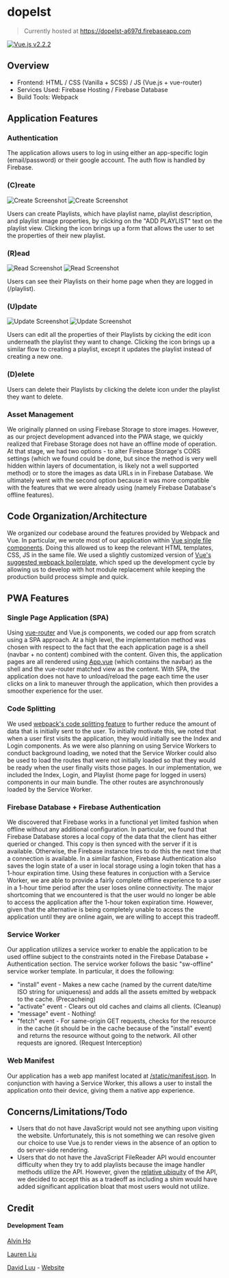 # dopelst

> Currently hosted at https://dopelst-a697d.firebaseapp.com

[![Vue.js v2.2.2](https://img.shields.io/badge/Vue.js-2.2.2-brightgreen.svg?style=flat-square)](https://vuejs.org/)


## Overview

- Frontend: HTML / CSS (Vanilla + SCSS) / JS (Vue.js + vue-router)
- Services Used: Firebase Hosting / Firebase Database
- Build Tools: Webpack


## Application Features

### Authentication

The application allows users to log in using either an app-specific login (email/password) or their google account. The auth flow is handled by Firebase.

### (C)reate

![Create Screenshot](/readme-images/create-playlist.png?raw=true "Create Screenshot") ![Create Screenshot](/readme-images/create-song.png?raw=true "Create Screenshot")

Users can create Playlists, which have playlist name, playlist description, and playlist image properties, by clicking on the "ADD PLAYLIST" text on the playlist view. Clicking the icon brings up a form that allows the user to set the properties of their new playlist.

### (R)ead

![Read Screenshot](/readme-images/read-playlist.png?raw=true "Read Screenshot") ![Read Screenshot](/readme-images/read-song.png?raw=true "Read Screenshot")

Users can see their Playlists on their home page when they are logged in (/playlist).

### (U)pdate

![Update Screenshot](/readme-images/update-playlist.png?raw=true "Update Screenshot") ![Update Screenshot](/readme-images/update-song.png?raw=true "Update Screenshot")

Users can edit all the properties of their Playlists by cicking the edit icon underneath the playlist they want to change. Clicking the icon brings up a similar flow to creating a playlist, except it updates the playlist instead of creating a new one.

### (D)elete

Users can delete their Playlists by clicking the delete icon under the playlist they want to delete.

### Asset Management

We originally planned on using Firebase Storage to store images. However, as our project development advanced into the PWA stage, we quickly realized that Firebase Storage does not have an offline mode of operation. At that stage, we had two options - to alter Firebase Storage's CORS settings (which we found could be done, but since the method is very well hidden within layers of documentation, is likely not a well supported method) or to store the images as data URLs in in Firebase Database. We ultimately went with the second option because it was more compatible with the features that we were already using (namely Firebase Database's offline features).


## Code Organization/Architecture

We organized our codebase around the features provided by Webpack and Vue. In particular, we wrote most of our application within [Vue single file components](https://vuejs.org/v2/guide/single-file-components.html). Doing this allowed us to keep the relevant HTML templates, CSS, JS in the same file. We used a slightly customized version of [Vue's suggested webpack boilerplate](https://github.com/vuejs-templates/webpack), which sped up the development cycle by allowing us to develop with hot module replacement while keeping the production build process simple and quick.

## PWA Features

### Single Page Application (SPA)

Using [vue-router](https://github.com/vuejs/vue-router) and Vue.js components, we coded our app from scratch using a SPA approach. At a high level, the implementation method was chosen with respect to the fact that the each application page is a shell (navbar + no content) combined with the content. Given this, the application pages are all rendered using [App.vue](https://github.com/alvinyongho/dopelst/blob/master/dev/src/App.vue) (which contains the navbar) as the shell and the vue-router matched view as the content. With SPA, the application does not have to unload/reload the page each time the user clicks on a link to maneuver through the application, which then provides a smoother experience for the user.

### Code Splitting

We used [webpack's code splitting feature](https://webpack.github.io/docs/code-splitting.html) to further reduce the amount of data that is initially sent to the user. To initially motivate this, we noted that when a user first visits the application, they would initially see the Index and Login components. As we were also planning on using Service Workers to conduct background loading, we noted that the Service Worker could also be used to load the routes that were not initially loaded so that they would be ready when the user finally visits those pages. In our implementation, we included the Index, Login, and Playlist (home page for logged in users) components in our main bundle. The other routes are asynchronously loaded by the Service Worker.

### Firebase Database + Firebase Authentication

We discovered that Firebase works in a functional yet limited fashion when offline without any additional configuration. In particular, we found that Firebase Database stores a local copy of the data that the client has either queried or changed. This copy is then synced with the server if it is available. Otherwise, the Firebase instance tries to do this the next time that a connection is available. In a similar fashion, Firebase Authentication also saves the login state of a user in local storage using a login token that has a 1-hour expiration time. Using these features in conjuction with a Service Worker, we are able to provide a fairly complete offline experience to a user in a 1-hour time period after the user loses online connectivity. The major shortcoming that we encountered is that the user would no longer be able to access the application after the 1-hour token expiration time. However, given that the alternative is being completely unable to access the application until they are online again, we are willing to accept this tradeoff.

### Service Worker

Our application utilizes a service worker to enable the application to be used offline subject to the constraints noted in the Firebase Database + Authentication section. The service worker follows the basic "sw-offline" service worker template. In particular, it does the following:

- "install" event - Makes a new cache (named by the current date/time ISO string for uniqueness) and adds all the assets emitted by webpack to the cache. (Precacheing)
- "activate" event - Clears out old caches and claims all clients. (Cleanup)
- "message" event - Nothing!
- "fetch" event - For same-origin GET requests, checks for the resource in the cache (it should be in the cache because of the "install" event) and returns the resource without going to the network. All other requests are ignored. (Request Interception)

### Web Manifest

Our application has a web app manifest located at [/static/manifest.json](https://dopelst-a697d.firebaseapp.com/static/manifest.json). In conjunction with having a Service Worker, this allows a user to install the application onto their device, giving them a native app experience.

## Concerns/Limitations/Todo

- Users that do not have JavaScript would not see anything upon visiting the website. Unfortunately, this is not something we can resolve given our choice to use Vue.js to render views in the absence of an option to do server-side rendering.
- Users that do not have the JavaScript FileReader API would encounter difficulty when they try to add playlists because the image handler methods utilize the API. However, given the [relative ubiquity](http://caniuse.com/#feat=filereader) of the API, we decided to accept this as a tradeoff as including a shim would have added significant application bloat that most users would not utilize.

## Credit

#### Development Team

[Alvin Ho](https://github.com/alvinyongho)

[Lauren Liu](https://github.com/lmliu)

[David Luu](https://github.com/davidcluu) - [Website](https://davidluu.me/)
